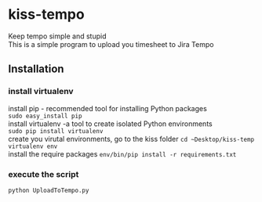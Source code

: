 # kiss-tempo
Keep tempo simple and stupid  
This is a simple program to upload you timesheet to Jira Tempo

## Installation
### install virtualenv
install pip - recommended tool for installing Python packages  
`sudo easy_install pip`  
install virtualenv -a tool to create isolated Python environments  
`sudo pip install virtualenv`  
create you virutal environments, go to the kiss folder
`cd ~Desktop/kiss-temp`  
`virtualenv env`  
install the require packages
`env/bin/pip install -r requirements.txt`

### execute the script  
`python UploadToTempo.py`  
